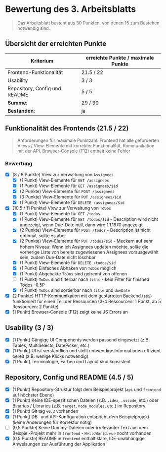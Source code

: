 # Bewertung des 3. Arbeitsblatts

> Das Arbeitsblatt besteht aus 30 Punkten, von denen 15 zum Bestehen notwendig sind.

## Übersicht der erreichten Punkte

| Kriterium                     | erreichte Punkte / maximale Punkte |
| ----------------------------- | ---------------------------------- |
| Frontend-Funktionalität       | 21.5 / 22                            |
| Usability                     | 3 / 3                             |
| Repository, Config und README | 5 / 5                             |
| **Summe**:                    | 29 / 30                            |
| **Bestanden**:                | ja                          |

## Funktionalität des Frontends (21.5 / 22)
> Anforderungen für maximale Punktzahl: Frontend hat alle geforderten Views / View-Elemente mit korrekter Funktionalität, Kommunikation mit der API, Browser-Console (F12) enthält keine Fehler

### Bewertung

- [x] (8 / 8 Punkte) View zur Verwaltung von `Assignees`
  - [x] (1 Punkt) View-Elemente für `GET /assignees`
  - [x] (1 Punkt) View-Elemente für `GET /assignees/$id`
  - [x] (2 Punkte) View-Elemente für `POST /assignees`
  - [x] (3 Punkte) View-Elemente für `PUT /assignees/$id`
  - [x] (1 Punkt) View-Elemente für `DELETE /assignees/$id`
- [x] (10.5 / 11 Punkte) View zur Verwaltung von `ToDos`
  - [x] (1 Punkt) View-Elemente für `GET /todos`
  - [x] (1 Punkt) View-Elemente für `GET /todos/$id` - Description wird nicht angezeigt, wenn Due-Date null, dann wird 1.1.1970 angezeigt
  - [x] (2 Punkte) View-Elemente für `POST /todos` - Description ist nicht optional, sollte es aber
  - [x] (2 Punkte) View-Elemente für `PUT /todos/$id` - Meckern auf sehr hohem Niveau: Wenn ich Assignees updaten möchte, sollte die vorherige Liste von bereits zugewiesenen Assignees vorausgewählt sein, zudem Due-Date nicht löschbar
  - [x] (1 Punkt) View-Elemente für `DELETE /todos/$id`
  - [x] (1 Punkt) Einfaches Abhaken von `ToDos` möglich
  - [x] (1 Punkt) Abgehakte `ToDos` sind getrennt von offenen
  - [ ] (1 Punkt) `ToDos` sind filterbar nach `title` - kein Filter für finished Todos -0.5P
  - [x] (1 Punkt) `ToDos` sind sortierbar nach `title` und `dueDate`
- [x] (2 Punkte) HTTP-Kommunikation mit dem gestarteten Backend (`api`) funktioniert für einen Teil der Ressourcen (3-4 Ressourcen: 1 Punkt, ab 5 Ressourcen: 2 Punkte)
- [x] (1 Punkt) Browser-Console (F12) zeigt keine JS Errors an

## Usability (3 / 3)

- [x] (1 Punkt) Gängige UI Components werden passend eingesetzt (z.B. Tables, MultiSelects, DatePicker, etc.)
- [x] (1 Punkt) UI ist verständlich und stellt notwendige Informationen effizient bereit (z.B. wenige Klicks notwendig)
- [x] (1 Punkt) Terminologie, Farben und Layout sind konsistent

## Repository, Config und README (4.5 / 5)

- [x] (1 Punkt) Repository-Struktur folgt dem Beispielprojekt (`api` und `frontend` auf höchster Ebene)
- [x] (1 Punkt) Keine IDE-spezifischen Dateien (z.B. `.idea`, `.vscode`, etc.) oder Binaries / Libraries (z.B. `target`, `node_modules`, etc.) im Repository
- [x] (1 Punkt) Git tag `v0.3` vorhanden
- [x] (1 Punkt) DB- und API-Konfiguration entspricht dem Beispielprojekt (keine Änderungen für Korrektur nötig)
- [ ] (0,5 Punkte) Keine Dummy-Dateien oder irrelevanter Text aus dem Beispiel-Projekt mehr in `frontend` - `HelloWorld.vue` nocht vorhanden
- [x] (0,5 Punkte) README in `frontend` enthält klare, IDE-unabhängige Anweisungen zur Ausführung der Applikation
